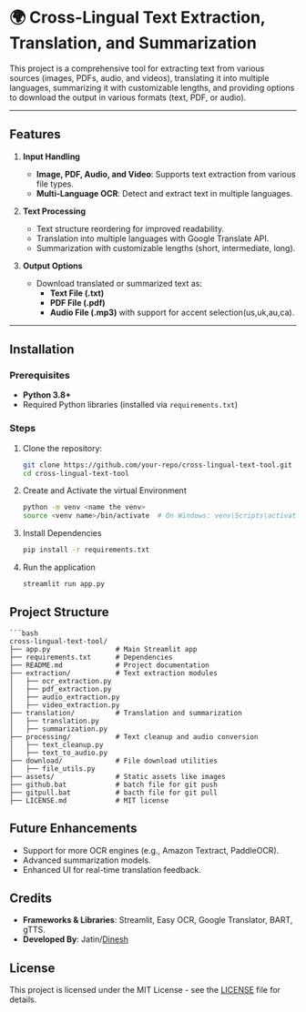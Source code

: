# 🌍 Cross-Lingual Text Extraction, Translation, and Summarization

This project is a comprehensive tool for extracting text from various sources (images, PDFs, audio, and videos), translating it into multiple languages, summarizing it with customizable lengths, and providing options to download the output in various formats (text, PDF, or audio).

---

## Features

1. **Input Handling**

   - **Image, PDF, Audio, and Video**: Supports text extraction from various file types.
   - **Multi-Language OCR**: Detect and extract text in multiple languages.

2. **Text Processing**

   - Text structure reordering for improved readability.
   - Translation into multiple languages with Google Translate API.
   - Summarization with customizable lengths (short, intermediate, long).

3. **Output Options**
   - Download translated or summarized text as:
     - **Text File (.txt)**
     - **PDF File (.pdf)**
     - **Audio File (.mp3)** with support for accent selection(us,uk,au,ca).

---

## Installation

### Prerequisites

- **Python 3.8+**
- Required Python libraries (installed via `requirements.txt`)

### Steps

1. Clone the repository:
   ```bash
   git clone https://github.com/your-repo/cross-lingual-text-tool.git
   cd cross-lingual-text-tool
   ```
2. Create and Activate the virtual Environment
   ```bash
   python -m venv <name the venv>
   source <venv name>/bin/activate  # On Windows: venv\Scripts\activate
   ```
3. Install Dependencies
   ```bash
   pip install -r requirements.txt
   ```
4. Run the application
   ```bash
   streamlit run app.py
   ```

## Project Structure

    ```bash
    cross-lingual-text-tool/
    ├── app.py                # Main Streamlit app
    ├── requirements.txt      # Dependencies
    ├── README.md             # Project documentation
    ├── extraction/           # Text extraction modules
    │   ├── ocr_extraction.py
    │   ├── pdf_extraction.py
    │   ├── audio_extraction.py
    │   ├── video_extraction.py
    ├── translation/          # Translation and summarization
    │   ├── translation.py
    │   ├── summarization.py
    ├── processing/           # Text cleanup and audio conversion
    │   ├── text_cleanup.py
    │   ├── text_to_audio.py
    ├── download/             # File download utilities
    │   ├── file_utils.py
    ├── assets/               # Static assets like images
    ├── github.bat            # batch file for git push
    ├── gitpull.bat           # bacth file for git pull
    ├── LICENSE.md            # MIT license

## Future Enhancements

- Support for more OCR engines (e.g., Amazon Textract, PaddleOCR).
- Advanced summarization models.
- Enhanced UI for real-time translation feedback.

## Credits

- **Frameworks & Libraries**: Streamlit, Easy OCR, Google Translator, BART, gTTS.
- **Developed By**: Jatin/[Dinesh](https://example.com)

## License

This project is licensed under the MIT License - see the [LICENSE](./LICENSE) file for details.
